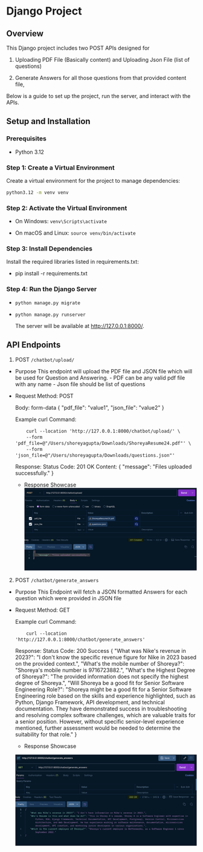 # Django Project

## Overview

This Django project includes two POST APIs designed for 

1. Uploading PDF File (Basically content) and Uploading Json File (list of questions)

2. Generate Answers for all those questions from that provided content file,

Below is a guide to set up the project, run the server, and interact with the APIs.

## Setup and Installation

### Prerequisites

- Python 3.12

### Step 1: Create a Virtual Environment

Create a virtual environment for the project to manage dependencies:

```bash
python3.12 -m venv venv 
```

### Step 2: Activate the Virtual Environment

- On Windows: ```venv\Scripts\activate```

- On macOS and Linux: ```source venv/bin/activate```

### Step 3: Install Dependencies
Install the required libraries listed in requirements.txt:

- pip install -r requirements.txt

###  Step 4: Run the Django Server
- ```python manage.py migrate```
- ```python manage.py runserver```

    The server will be available at http://127.0.0.1:8000/.

## API Endpoints

1. POST `/chatbot/upload/`

- Purpose
    This endpoint will upload the PDF file and JSON file which will be used for Question and Answering.
        - PDF can be any valid pdf file with any name
        - Json file should be list of questions

- Request
    Method: POST

    Body: form-data
            {
    "pdf_file": "value1",
    "json_file": "value2"
    }

    Example curl Command: 
    ```
        curl --location 'http://127.0.0.1:8000/chatbot/upload/' \
        --form 'pdf_file=@"/Users/shoreyagupta/Downloads/ShoreyaResume24.pdf"' \
        --form 'json_file=@"/Users/shoreyagupta/Downloads/questions.json"'
    ```

    Response:
        Status Code: 201 OK
        Content: {
        "message": "Files uploaded successfully."
        }
    
    - Response Showcase
    ![Upload Api](image-1.png)


2. POST `/chatbot/generate_answers`

- Purpose
    This Endpoint will fetch a JSON formatted Answers for each question which were provided in JSON file


- Request
    Method: GET


    Example curl Command: 
    ```
        curl --location 'http://127.0.0.1:8000/chatbot/generate_answers'
    ```

    Response:
        Status Code: 200 Success
        {
            "What was Nike's revenue in 2023?": "I don't know the specific revenue figure for Nike in 2023 based on the provided context.",
            "What's the mobile number of Shoreya?": "Shoreya's mobile number is 9716723882.",
            "What's the Highest Degree of Shoreya?": "The provided information does not specify the highest degree of Shoreya.",
            "Will Shoreya be a good fit for Senior Software Engineering Role?": "Shoreya might be a good fit for a Senior Software Engineering role based on the skills and experience highlighted, such as Python, Django Framework, API development, and technical documentation. They have demonstrated success in troubleshooting and resolving complex software challenges, which are valuable traits for a senior position. However, without specific senior-level experience mentioned, further assessment would be needed to determine the suitability for that role."
    }
    
    - Response Showcase

    ![Working](image.png)
